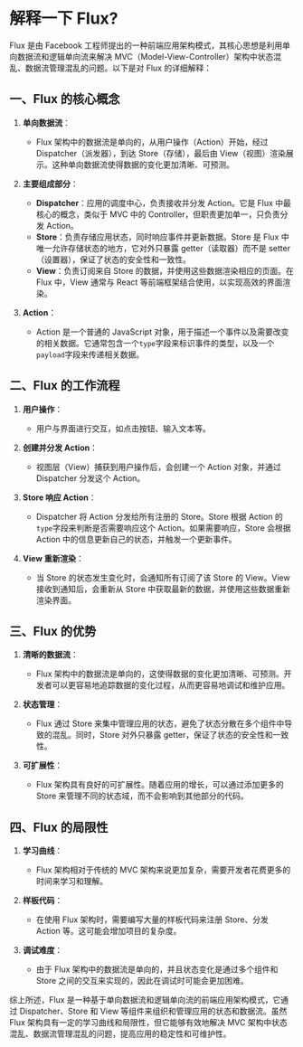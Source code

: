 # 解释一下 Flux?

Flux 是由 Facebook 工程师提出的一种前端应用架构模式，其核心思想是利用单向数据流和逻辑单向流来解决 MVC（Model-View-Controller）架构中状态混乱、数据流管理混乱的问题。以下是对 Flux 的详细解释：

## 一、Flux 的核心概念

1. **单向数据流**：

   - Flux 架构中的数据流是单向的，从用户操作（Action）开始，经过 Dispatcher（派发器），到达 Store（存储），最后由 View（视图）渲染展示。这种单向数据流使得数据的变化更加清晰、可预测。

2. **主要组成部分**：

   - **Dispatcher**：应用的调度中心，负责接收并分发 Action。它是 Flux 中最核心的概念，类似于 MVC 中的 Controller，但职责更加单一，只负责分发 Action。
   - **Store**：负责存储应用状态，同时响应事件并更新数据。Store 是 Flux 中唯一允许存储状态的地方，它对外只暴露 getter（读取器）而不是 setter（设置器），保证了状态的安全性和一致性。
   - **View**：负责订阅来自 Store 的数据，并使用这些数据渲染相应的页面。在 Flux 中，View 通常与 React 等前端框架结合使用，以实现高效的界面渲染。

3. **Action**：
   - Action 是一个普通的 JavaScript 对象，用于描述一个事件以及需要改变的相关数据。它通常包含一个`type`字段来标识事件的类型，以及一个`payload`字段来传递相关数据。

## 二、Flux 的工作流程

1. **用户操作**：

   - 用户与界面进行交互，如点击按钮、输入文本等。

2. **创建并分发 Action**：

   - 视图层（View）捕获到用户操作后，会创建一个 Action 对象，并通过 Dispatcher 分发这个 Action。

3. **Store 响应 Action**：

   - Dispatcher 将 Action 分发给所有注册的 Store。Store 根据 Action 的`type`字段来判断是否需要响应这个 Action。如果需要响应，Store 会根据 Action 中的信息更新自己的状态，并触发一个更新事件。

4. **View 重新渲染**：
   - 当 Store 的状态发生变化时，会通知所有订阅了该 Store 的 View。View 接收到通知后，会重新从 Store 中获取最新的数据，并使用这些数据重新渲染界面。

## 三、Flux 的优势

1. **清晰的数据流**：

   - Flux 架构中的数据流是单向的，这使得数据的变化更加清晰、可预测。开发者可以更容易地追踪数据的变化过程，从而更容易地调试和维护应用。

2. **状态管理**：

   - Flux 通过 Store 来集中管理应用的状态，避免了状态分散在多个组件中导致的混乱。同时，Store 对外只暴露 getter，保证了状态的安全性和一致性。

3. **可扩展性**：
   - Flux 架构具有良好的可扩展性。随着应用的增长，可以通过添加更多的 Store 来管理不同的状态域，而不会影响到其他部分的代码。

## 四、Flux 的局限性

1. **学习曲线**：

   - Flux 架构相对于传统的 MVC 架构来说更加复杂，需要开发者花费更多的时间来学习和理解。

2. **样板代码**：

   - 在使用 Flux 架构时，需要编写大量的样板代码来注册 Store、分发 Action 等。这可能会增加项目的复杂度。

3. **调试难度**：
   - 由于 Flux 架构中的数据流是单向的，并且状态变化是通过多个组件和 Store 之间的交互来实现的，因此在调试时可能会更加困难。

综上所述，Flux 是一种基于单向数据流和逻辑单向流的前端应用架构模式，它通过 Dispatcher、Store 和 View 等组件来组织和管理应用的状态和数据流。虽然 Flux 架构具有一定的学习曲线和局限性，但它能够有效地解决 MVC 架构中状态混乱、数据流管理混乱的问题，提高应用的稳定性和可维护性。
